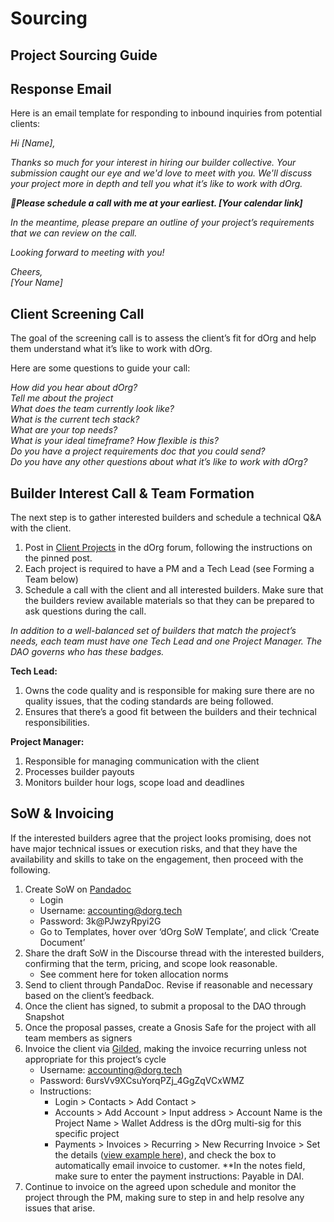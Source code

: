 # Sourcing

## **Project Sourcing Guide**

## **Response Email**

Here is an email template for responding to inbound inquiries from potential clients:  


_Hi \[Name\],_

_Thanks so much for your interest in hiring our builder collective. Your submission caught our eye and we'd love to meet with you. We'll discuss your project more in depth and tell you what it’s like to work with dOrg._

_🤙**Please schedule a call with me at your earliest. \[Your calendar link\]**_

_In the meantime, please prepare an outline of your project’s requirements that we can review on the call._

_Looking forward to meeting with you!_

_Cheers,  
\[Your Name\]_

## Client Screening Call

The goal of the screening call is to assess the client’s fit for dOrg and help them understand what it’s like to work with dOrg. 

Here are some questions to guide your call:

_How did you hear about dOrg?  
Tell me about the project  
What does the team currently look like?  
What is the current tech stack?  
What are your top needs?  
What is your ideal timeframe? How flexible is this?  
Do you have a project requirements doc that you could send?  
Do you have any other questions about what it’s like to work with dOrg?_

## Builder Interest Call & Team Formation

The next step is to gather interested builders and schedule a technical Q&A with the client.

1. Post in [Client Projects](https://forum.dorg.tech/t/about-the-client-projects-category/19) in the dOrg forum, following the instructions on the pinned post.
2. Each project is required to have a PM and a Tech Lead \(see Forming a Team below\)
3. Schedule a call with the client and all interested builders. Make sure that the builders review available materials so that they can be prepared to ask questions during the call.

_In addition to a well-balanced set of builders that match the project’s needs, each team must have one Tech Lead and one Project Manager. The DAO governs who has these badges._

**Tech Lead:** 

1. Owns the code quality and is responsible for making sure there are no quality issues, that the coding standards are being followed. 
2. Ensures that there’s a good fit between the builders and their technical responsibilities.

**Project Manager:** 

1. Responsible for managing communication with the client
2. Processes builder payouts
3. Monitors builder hour logs, scope load and deadlines

## SoW & Invoicing

If the interested builders agree that the project looks promising, does not have major technical issues or execution risks, and that they have the availability and skills to take on the engagement, then proceed with the following.

1. Create SoW on [Pandadoc](https://app.pandadoc.com/a/#/templates-next?sortBy=name&direction=asc&displayMode=folders_first&mainFilter=all)
   * Login
   * Username: accounting@dorg.tech
   * Password: 3k@PJwzyRpyi2G
   * Go to Templates, hover over ‘dOrg SoW Template’, and click ‘Create Document’
2. Share the draft SoW in the Discourse thread with the interested builders, confirming that the term, pricing, and scope look reasonable.
   * See comment here for token allocation norms
3. Send to client through PandaDoc. Revise if reasonable and necessary based on the client’s feedback.
4. Once the client has signed, to submit a proposal to the DAO through Snapshot
5. Once the proposal passes, create a Gnosis Safe for the project with all team members as signers
6. Invoice the client via [Gilded](https://app.gilded.finance/auth/login), making the invoice recurring unless not appropriate for this project’s cycle
   * Username: accounting@dorg.tech
   * Password: 6ursVv9XCsuYorqPZj\_4GgZqVCxWMZ
   * Instructions:
     * Login &gt; Contacts &gt; Add Contact &gt; 
     * Accounts &gt; Add Account &gt; Input address &gt; Account Name is the Project Name &gt; Wallet Address is the dOrg multi-sig for this specific project
     * Payments &gt; Invoices &gt; Recurring &gt; New Recurring Invoice &gt; Set the details \([view example here](https://app.gilded.finance/invoice/view/mDNglRQ0kMtaLDxwjvms)\), and check the box to automatically email invoice to customer.  \*\*In the notes field, make sure to enter the payment instructions: Payable in DAI.
7. Continue to invoice on the agreed upon schedule and monitor the project through the PM, making sure to step in and help resolve any issues that arise.

